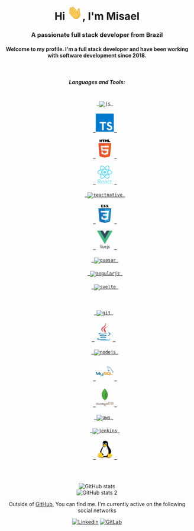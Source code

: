 <h1 align="center">Hi <img src="https://raw.githubusercontent.com/ABSphreak/ABSphreak/master/gifs/Hi.gif" width="40px" height="40px" />, I'm Misael</h1>
<h3 align="center">A passionate full stack developer from Brazil</h3>
<h4 align="center">Welcome to my profile. I'm a full stack developer and have been working with software development since 2018.</h4>
<br/>
<div align="center">
<h5 align="center">Languages and Tools:</h3>

  <p align="center">
    <code>
      <a href="https://www.w3schools.com/css/" target="_blank"> <img src="https://upload.wikimedia.org/wikipedia/commons/thumb/9/99/Unofficial_JavaScript_logo_2.svg/1200px-Unofficial_JavaScript_logo_2.svg.png" alt="js" width="50" height="50"/> </a>
    </code>
    <code>
      <a href="https://www.typescriptlang.org/" target="_blank"> <img src="https://raw.githubusercontent.com/devicons/devicon/master/icons/typescript/typescript-original.svg" alt="typescript" width="50" height="50"/> </a>
    </code>
    <code>
      <a href="https://www.w3.org/html/" target="_blank"> <img src="https://raw.githubusercontent.com/devicons/devicon/master/icons/html5/html5-original-wordmark.svg" alt="html5" width="50" height="50"/> </a>
    </code>
    <code>
      <a href="https://reactjs.org/" target="_blank"> <img src="https://raw.githubusercontent.com/devicons/devicon/master/icons/react/react-original-wordmark.svg" alt="react" width="50" height="50"/> </a>
    </code>
    <code>
      <a href="https://reactnative.dev/" target="_blank"> <img src="https://reactnative.dev/img/header_logo.svg" alt="reactnative" width="50" height="50"/> </a>
    </code>
    <code>
      <a href="https://www.w3schools.com/css/" target="_blank"> <img src="https://raw.githubusercontent.com/devicons/devicon/master/icons/css3/css3-original-wordmark.svg" alt="css3" width="50" height="50"/> </a>
    </code>
     <code>
      <a href="https://vuejs.org/" target="_blank"> <img src="https://raw.githubusercontent.com/devicons/devicon/master/icons/vuejs/vuejs-original-wordmark.svg" alt="vuejs" width="50" height="50"/> </a>
    </code>
    <code>
      <a href="https://quasar.dev/" target="_blank"> <img src="https://cdn.quasar.dev/logo/svg/quasar-logo.svg" alt="quasar" width="50" height="50"/> </a>
    </code>
    <code>
      <a href="https://angular.io" target="_blank"> <img src="https://upload.wikimedia.org/wikipedia/commons/thumb/c/cf/Angular_full_color_logo.svg/250px-Angular_full_color_logo.svg.png" alt="angularjs" width="50" height="50"/> </a>
    </code>
    <code>
      <a href="https://svelte.dev" target="_blank"> <img src="https://upload.wikimedia.org/wikipedia/commons/1/1b/Svelte_Logo.svg" alt="svelte" width="50" height="50"/> </a>
    </code>
    <br/><br/>
     <code>
      <a href="https://git-scm.com/" target="_blank"> <img src="https://www.vectorlogo.zone/logos/git-scm/git-scm-icon.svg" alt="git" width="50" height="50"/> </a> 
    </code>
    <code>
      <a href="https://www.java.com" target="_blank"> <img src="https://raw.githubusercontent.com/devicons/devicon/master/icons/java/java-original.svg" alt="java" width="50" height="50"/> </a> 
    </code>
    <code>
      <a href="https://nodejs.org" target="_blank"> <img src="https://expresssnippets.gallerycdn.vsassets.io/extensions/expresssnippets/vscode-express-snippets/1.1.1/1584398471282/Microsoft.VisualStudio.Services.Icons.Default" alt="nodejs" width="50" height="50"/> </a>
    </code>
    <code>
      <a href="https://www.mysql.com/" target="_blank"> <img src="https://raw.githubusercontent.com/devicons/devicon/master/icons/mysql/mysql-original-wordmark.svg" alt="mysql" width="50" height="50"/> </a>
    </code>
    <code>
      <a href="https://www.mongodb.com/" target="_blank"> <img src="https://raw.githubusercontent.com/devicons/devicon/master/icons/mongodb/mongodb-original-wordmark.svg" alt="mongodb" width="50" height="50"/> </a>
    </code>
    <code>
      <a href="https://aws.amazon.com" target="_blank"> <img src="https://media-exp1.licdn.com/dms/image/C4D0BAQGnoXT8Ty8whg/company-logo_200_200/0/1622566352666?e=2159024400&v=beta&t=N25JIgaaMgiPz6k--dhmMLi1i4ciqUvzNHzOYArQZlo" alt="aws" width="50" height="50"/> </a> 
    </code>
    <code>
      <a href="https://www.jenkins.io" target="_blank"> <img src="https://www.vectorlogo.zone/logos/jenkins/jenkins-icon.svg" alt="jenkins" width="50" height="50"/> </a>
    </code>
    <code>
      <a href="https://www.linux.org/" target="_blank"> <img src="https://raw.githubusercontent.com/devicons/devicon/master/icons/linux/linux-original.svg" alt="linux" width="50" height="50"/> </a>
    </code>   
    <br/>
   
  </p>
  
  <br/>

![GitHub stats](https://github-readme-stats.vercel.app/api/top-langs?username=misaeldossantos&show_icons=true&locale=en&layout=compact&theme=monokai)
  <br/>
![GitHub stats 2](https://github-readme-stats.vercel.app/api?username=misaeldossantos&show_icons=true&theme=monokai)
  
Outside of [GitHub](https://github.com/misaeldossantos), You can find me. I'm currently active on the following social networks

[![Linkedin](https://img.shields.io/badge/LinkedIn-0077B5?style=for-the-badge&logo=linkedin&logoColor=white)](https://linkedin.com/in/misael-dos-santos10)
[![GitLab](https://img.shields.io/badge/GitLab-330F63?style=for-the-badge&logo=gitlab&logoColor=white)](https://gitlab.com/misaeldossantos)
  
</div>
